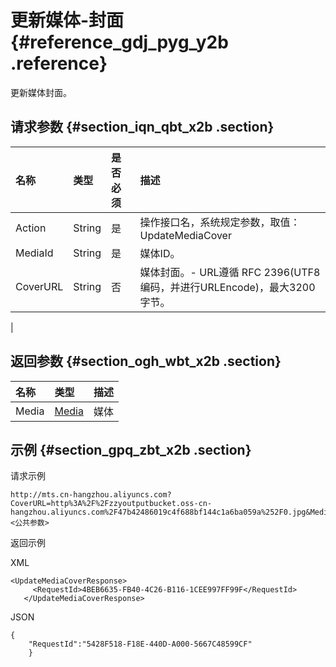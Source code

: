 # 更新媒体-封面 {#reference_gdj_pyg_y2b .reference}

更新媒体封面。

## 请求参数 {#section_iqn_qbt_x2b .section}

|名称|类型|是否必须|描述|
|:-|:-|:---|:-|
|Action|String|是|操作接口名，系统规定参数，取值：UpdateMediaCover|
|MediaId|String|是|媒体ID。|
|CoverURL|String|否|媒体封面。-   URL遵循 RFC 2396\(UTF8编码，并进行URLEncode\)，最大3200字节。

|

## 返回参数 {#section_ogh_wbt_x2b .section}

|名称|类型|描述|
|:-|:-|:-|
|Media|[Media](https://help.aliyun.com/document_detail/29251.html#Media)|媒体|

## 示例 {#section_gpq_zbt_x2b .section}

请求示例

```
http://mts.cn-hangzhou.aliyuncs.com?CoverURL=http%3A%2F%2Fzzyoutputbucket.oss-cn-hangzhou.aliyuncs.com%2F47b42486019c4f688bf144c1a6ba059a%252F0.jpg&MediaId=3e1cd21131a94525be55acf65888bf46&<公共参数>
```

返回示例

XML

```
<UpdateMediaCoverResponse>
     <RequestId>4BEB6635-FB40-4C26-B116-1CEE997FF99F</RequestId>
   </UpdateMediaCoverResponse>
```

JSON

```
{
    "RequestId":"5428F518-F18E-440D-A000-5667C48599CF"
    }
```

